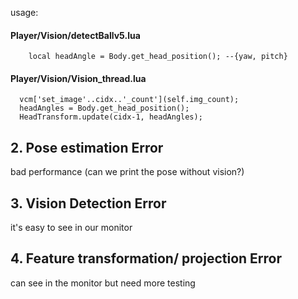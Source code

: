 
usage:    

#### Player/Vision/detectBallv5.lua    
```
    local headAngle = Body.get_head_position(); --{yaw, pitch}
```

#### Player/Vision/Vision_thread.lua    
```
  vcm['set_image'..cidx..'_count'](self.img_count);
  headAngles = Body.get_head_position();
  HeadTransform.update(cidx-1, headAngles);

```

## 2. Pose estimation Error
bad performance (can we print the pose without vision?)



## 3. Vision Detection Error
it's easy to see in our monitor

## 4. Feature transformation/ projection Error

can see in the monitor but need more testing
